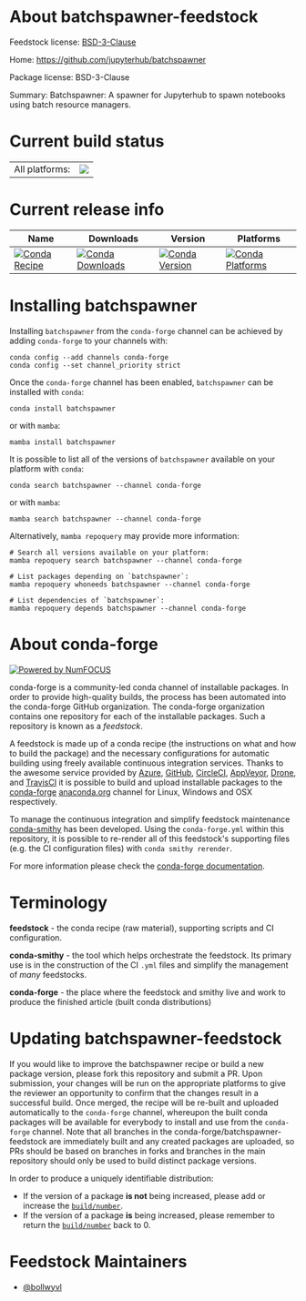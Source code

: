 About batchspawner-feedstock
============================

Feedstock license: [BSD-3-Clause](https://github.com/conda-forge/batchspawner-feedstock/blob/main/LICENSE.txt)

Home: https://github.com/jupyterhub/batchspawner

Package license: BSD-3-Clause

Summary: Batchspawner: A spawner for Jupyterhub to spawn notebooks using batch resource managers.


Current build status
====================


<table><tr><td>All platforms:</td>
    <td>
      <a href="https://dev.azure.com/conda-forge/feedstock-builds/_build/latest?definitionId=15873&branchName=main">
        <img src="https://dev.azure.com/conda-forge/feedstock-builds/_apis/build/status/batchspawner-feedstock?branchName=main">
      </a>
    </td>
  </tr>
</table>

Current release info
====================

| Name | Downloads | Version | Platforms |
| --- | --- | --- | --- |
| [![Conda Recipe](https://img.shields.io/badge/recipe-batchspawner-green.svg)](https://anaconda.org/conda-forge/batchspawner) | [![Conda Downloads](https://img.shields.io/conda/dn/conda-forge/batchspawner.svg)](https://anaconda.org/conda-forge/batchspawner) | [![Conda Version](https://img.shields.io/conda/vn/conda-forge/batchspawner.svg)](https://anaconda.org/conda-forge/batchspawner) | [![Conda Platforms](https://img.shields.io/conda/pn/conda-forge/batchspawner.svg)](https://anaconda.org/conda-forge/batchspawner) |

Installing batchspawner
=======================

Installing `batchspawner` from the `conda-forge` channel can be achieved by adding `conda-forge` to your channels with:

```
conda config --add channels conda-forge
conda config --set channel_priority strict
```

Once the `conda-forge` channel has been enabled, `batchspawner` can be installed with `conda`:

```
conda install batchspawner
```

or with `mamba`:

```
mamba install batchspawner
```

It is possible to list all of the versions of `batchspawner` available on your platform with `conda`:

```
conda search batchspawner --channel conda-forge
```

or with `mamba`:

```
mamba search batchspawner --channel conda-forge
```

Alternatively, `mamba repoquery` may provide more information:

```
# Search all versions available on your platform:
mamba repoquery search batchspawner --channel conda-forge

# List packages depending on `batchspawner`:
mamba repoquery whoneeds batchspawner --channel conda-forge

# List dependencies of `batchspawner`:
mamba repoquery depends batchspawner --channel conda-forge
```


About conda-forge
=================

[![Powered by
NumFOCUS](https://img.shields.io/badge/powered%20by-NumFOCUS-orange.svg?style=flat&colorA=E1523D&colorB=007D8A)](https://numfocus.org)

conda-forge is a community-led conda channel of installable packages.
In order to provide high-quality builds, the process has been automated into the
conda-forge GitHub organization. The conda-forge organization contains one repository
for each of the installable packages. Such a repository is known as a *feedstock*.

A feedstock is made up of a conda recipe (the instructions on what and how to build
the package) and the necessary configurations for automatic building using freely
available continuous integration services. Thanks to the awesome service provided by
[Azure](https://azure.microsoft.com/en-us/services/devops/), [GitHub](https://github.com/),
[CircleCI](https://circleci.com/), [AppVeyor](https://www.appveyor.com/),
[Drone](https://cloud.drone.io/welcome), and [TravisCI](https://travis-ci.com/)
it is possible to build and upload installable packages to the
[conda-forge](https://anaconda.org/conda-forge) [anaconda.org](https://anaconda.org/)
channel for Linux, Windows and OSX respectively.

To manage the continuous integration and simplify feedstock maintenance
[conda-smithy](https://github.com/conda-forge/conda-smithy) has been developed.
Using the ``conda-forge.yml`` within this repository, it is possible to re-render all of
this feedstock's supporting files (e.g. the CI configuration files) with ``conda smithy rerender``.

For more information please check the [conda-forge documentation](https://conda-forge.org/docs/).

Terminology
===========

**feedstock** - the conda recipe (raw material), supporting scripts and CI configuration.

**conda-smithy** - the tool which helps orchestrate the feedstock.
                   Its primary use is in the construction of the CI ``.yml`` files
                   and simplify the management of *many* feedstocks.

**conda-forge** - the place where the feedstock and smithy live and work to
                  produce the finished article (built conda distributions)


Updating batchspawner-feedstock
===============================

If you would like to improve the batchspawner recipe or build a new
package version, please fork this repository and submit a PR. Upon submission,
your changes will be run on the appropriate platforms to give the reviewer an
opportunity to confirm that the changes result in a successful build. Once
merged, the recipe will be re-built and uploaded automatically to the
`conda-forge` channel, whereupon the built conda packages will be available for
everybody to install and use from the `conda-forge` channel.
Note that all branches in the conda-forge/batchspawner-feedstock are
immediately built and any created packages are uploaded, so PRs should be based
on branches in forks and branches in the main repository should only be used to
build distinct package versions.

In order to produce a uniquely identifiable distribution:
 * If the version of a package **is not** being increased, please add or increase
   the [``build/number``](https://docs.conda.io/projects/conda-build/en/latest/resources/define-metadata.html#build-number-and-string).
 * If the version of a package **is** being increased, please remember to return
   the [``build/number``](https://docs.conda.io/projects/conda-build/en/latest/resources/define-metadata.html#build-number-and-string)
   back to 0.

Feedstock Maintainers
=====================

* [@bollwyvl](https://github.com/bollwyvl/)


<!-- dummy commit to enable rerendering -->

